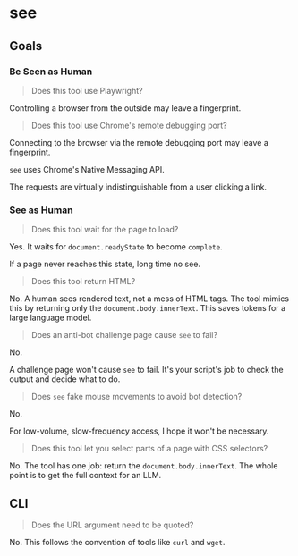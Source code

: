 # see

## Goals

### Be Seen as Human

> Does this tool use Playwright?

Controlling a browser from the outside may leave a fingerprint.

> Does this tool use Chrome's remote debugging port?

Connecting to the browser via the remote debugging port may leave a fingerprint.

`see` uses Chrome's Native Messaging API.

The requests are virtually indistinguishable from a user clicking a link.

### See as Human

> Does this tool wait for the page to load?

Yes. It waits for `document.readyState` to become `complete`.

If a page never reaches this state, long time no see.

> Does this tool return HTML?

No. A human sees rendered text, not a mess of HTML tags. The tool mimics this by returning only the `document.body.innerText`. This saves tokens for a large language model.

> Does an anti-bot challenge page cause `see` to fail?

No.

A challenge page won't cause `see` to fail. It's your script's job to check the output and decide what to do.

> Does `see` fake mouse movements to avoid bot detection?

No.

For low-volume, slow-frequency access, I hope it won't be necessary.

> Does this tool let you select parts of a page with CSS selectors?

No. The tool has one job: return the `document.body.innerText`. The whole point is to get the full context for an LLM.

## CLI

> Does the URL argument need to be quoted?

No. This follows the convention of tools like `curl` and `wget`.
